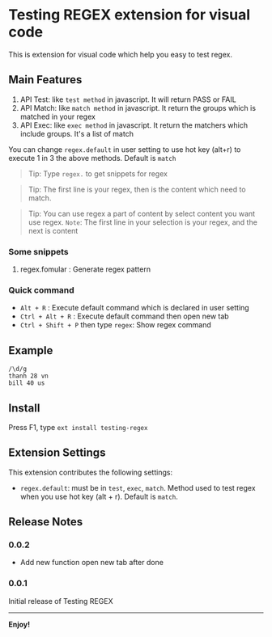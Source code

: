 # Testing REGEX extension for visual code

This is extension for visual code which help you easy to test regex.

## Main Features

1. API Test: like `test method` in javascript. It will return PASS or FAIL
2. API Match: like `match method` in javascript. It return the groups which is matched in your regex
3. API Exec: like `exec method` in javascript. It return the matchers which include groups. It's a list of match

You can change `regex.default` in user setting to use hot key (alt+r) to execute 1 in 3 the above methods. Default is `match`

>Tip: Type `regex.` to get snippets for regex

> Tip: The first line is your regex, then is the content which need to match.

> Tip: You can use regex a part of content by select content you want use regex. `Note`: The first line in your selection is your regex, and the next is content

### Some snippets

1. regex.fomular : Generate regex pattern

### Quick command

* `Alt + R` : Execute default command which is declared in user setting
* `Ctrl + Alt + R` : Execute default command then open new tab
* `Ctrl + Shift + P` then type `regex`: Show regex command

## Example 

```
/\d/g
thanh 28 vn
bill 40 us
```

## Install

Press F1, type `ext install testing-regex`

## Extension Settings

This extension contributes the following settings:

* `regex.default`: must be in `test`, `exec`, `match`. Method used to test regex when you use hot key (alt + r). Default is `match`.

## Release Notes

### 0.0.2

* Add new function open new tab after done

### 0.0.1

Initial release of Testing REGEX

-----------------------------------------------------------------------------------------------------------

**Enjoy!**